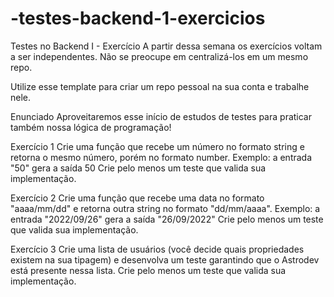 # -testes-backend-1-exercicios
Testes no Backend I - Exercício
A partir dessa semana os exercícios voltam a ser independentes. Não se preocupe em centralizá-los em um mesmo repo.

Utilize esse template para criar um repo pessoal na sua conta e trabalhe nele.

Enunciado
Aproveitaremos esse início de estudos de testes para praticar também nossa lógica de programação!

Exercício 1
Crie uma função que recebe um número no formato string e retorna o mesmo número, porém no formato number.
Exemplo: a entrada "50" gera a saída 50
Crie pelo menos um teste que valida sua implementação.

Exercício 2
Crie uma função que recebe uma data no formato "aaaa/mm/dd" e retorna outra string no formato "dd/mm/aaaa".
Exemplo: a entrada "2022/09/26" gera a saída "26/09/2022"
Crie pelo menos um teste que valida sua implementação.

Exercício 3
Crie uma lista de usuários (você decide quais propriedades existem na sua tipagem) e desenvolva um teste garantindo que o Astrodev está presente nessa lista.
Crie pelo menos um teste que valida sua implementação.